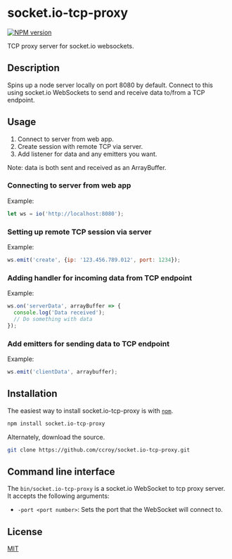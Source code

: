 # socket.io-tcp-proxy

[![NPM version](https://img.shields.io/npm/v/socket.io-tcp-proxy.svg)](https://www.npmjs.org/package/socket.io-tcp-proxy)  

TCP proxy server for socket.io websockets.

## Description

Spins up a node server locally on port 8080 by default. Connect to this using socket.io WebSockets to send and receive data to/from a TCP endpoint.

## Usage

1. Connect to server from web app.
2. Create session with remote TCP via server.
3. Add listener for data and any emitters you want.

Note: data is both sent and received as an ArrayBuffer.

### Connecting to server from web app
Example:
```JavaScript
let ws = io('http://localhost:8080');
```

### Setting up remote TCP session via server
Example:
```JavaScript
ws.emit('create', {ip: '123.456.789.012', port: 1234});
```

### Adding handler for incoming data from TCP endpoint
Example:
```JavaScript
ws.on('serverData', arrayBuffer => {
  console.log('Data received');
  // Do something with data
});
```

### Add emitters for sending data to TCP endpoint
Example:
```JavaScript
ws.emit('clientData', arraybuffer);
```

## Installation

The easiest way to install socket.io-tcp-proxy is with [`npm`][npm].

[npm]: http://npmjs.org

```sh
npm install socket.io-tcp-proxy
```

Alternately, download the source.

```sh
git clone https://github.com/ccroy/socket.io-tcp-proxy.git
```

## Command line interface

The `bin/socket.io-tcp-proxy` is a socket.io WebSocket to tcp proxy server. It accepts the following arguments:

- `-port <port number>`: Sets the port that the WebSocket will connect to.

## License

[MIT](LICENSE)